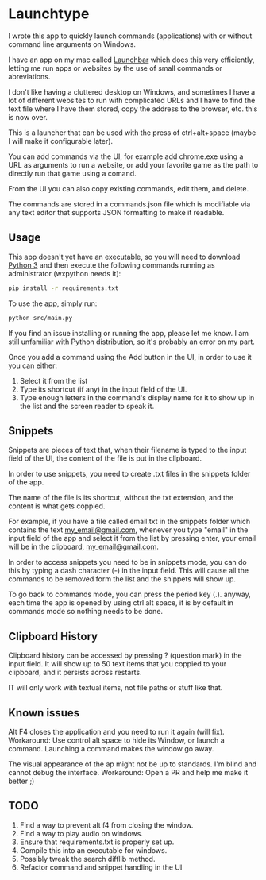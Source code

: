 # Launchtype

I wrote this app to quickly launch commands (applications) with or without command line arguments on Windows.

I have an app on my mac called [Launchbar](https://www.obdev.at/products/launchbar/index.html) which does this very efficiently, letting me run apps or websites by the use of small commands or abreviations.

I don't like having a cluttered desktop on Windows, and sometimes I have a lot of different websites to run with complicated URLs and I have to find the text file where I have them stored, copy the address to the browser, etc. this is now over.

This is a launcher that can be used with the press of ctrl+alt+space (maybe I will make it configurable later).

You can add commands via the UI, for example add chrome.exe using a URL as arguments to run a website, or add your favorite game as the path to directly run that game using a comand.

From the UI you can also copy existing commands, edit them, and delete.

The commands are stored in a commands.json file which is modifiable via any text editor that supports JSON formatting to make it readable.

## Usage

This app doesn't yet have an executable, so you will need to download [Python 3](www.python.org) and then execute the following commands running as administrator (wxpython needs it):

```bash
pip install -r requirements.txt
```

To use the app, simply run:

```bash
python src/main.py
```

If you find an issue installing or running the app, please let me know. I am still unfamiliar with Python distribution, so it's probably an error on my part.

Once you add a command using the Add button in the UI, in order to use it you can either:

1. Select it from the list
2. Type its shortcut (if any) in the input field of the UI.
3. Type enough letters in the command's display name for it to show up in the list and the screen reader to speak it.

## Snippets

Snippets are pieces of text that, when their filename is typed to the input field of the UI, the content  of the file is put in the clipboard.

In order to use snippets, you need to create .txt files in the snippets folder of the app.

The name of the file is its shortcut, without the txt extension, and the content is what gets coppied.

For example, if you have a file called email.txt in the snippets folder which contains the text my_email@gmail.com, whenever you type "email" in the input field of the app and select it from the list by pressing enter, your email will be in the clipboard, my_email@gmail.com.

In order to access snippets you need to be in snippets mode, you can do this by typing a dash character (-) in the input field. This will cause all the commands to be removed form the list and the snippets will show up.

To go back to commands mode, you can press the period key (.). anyway, each time the app is opened by using ctrl alt space, it is by default in commands mode so nothing needs to be done.

## Clipboard History

Clipboard history can be accessed by pressing ? (question mark) in the input field. It will show up to 50 text items that you coppied to your clipboard, and it persists across restarts.

IT will only work with textual items, not file paths or stuff like that.

## Known issues

Alt F4 closes the application and you need to run it again (will fix).
Workaround: Use control alt space to hide its Window, or launch a command. Launching a command makes the window go away.

The visual appearance of the ap might not be up to standards. I'm blind and cannot debug the interface.
Workaround: Open a PR and help me make it better ;)

## TODO

 1. Find a way to prevent alt f4 from closing the window.
 2. Find a way to play audio on windows.
 3. Ensure that requirements.txt is properly set up.
 4. Compile this into an executable for windows.
 5. Possibly tweak the search difflib method.
 6. Refactor command and snippet handling in the UI
